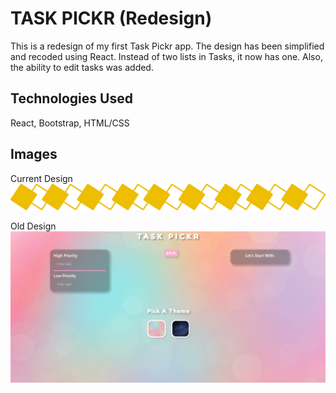 # TASK PICKR (Redesign)
This is a redesign of my first Task Pickr app. The design has been simplified and recoded using React. Instead of two lists in Tasks, it now has one. Also, the ability to edit tasks was added.

## Technologies Used
React, Bootstrap, HTML/CSS
 
## Images

Current Design
![Alt text](src/components/assets/DiagnolBoxes.png)

Old Design
![Alt text](<src/components/assets/Bubbles Theme.PNG>)



